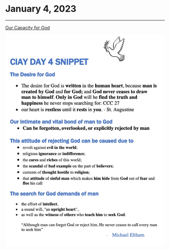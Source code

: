 # January 4, 2023
---

[Our Capacity for God](https://youtu.be/oRpDxjB9K9U)

![Day 4 Snippet](https://github.com/fernal73/CIAY/blob/main/Day4Snippet.jpg?raw=true)
